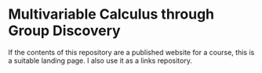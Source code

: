 Multivariable Calculus through Group Discovery
==============================================

If the contents of this repository are a published website for a course,
this is a suitable landing page. I also use it as a links repository.
